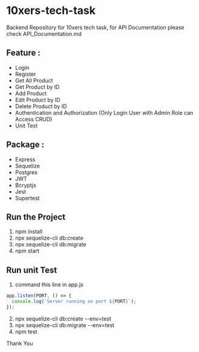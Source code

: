 # 10xers-tech-task
Backend Repository for 10xers tech task, for API Documentation please check API_Documentation.md

## Feature :
- Login
- Register
- Get All Product
- Get Product by ID
- Add Product
- Edit Product by ID
- Delete Product by ID 
- Authentication and Authorization (Only Login User with Admin Role can Access CRUD)
- Unit Test

## Package :
- Express
- Sequelize
- Postgres
- JWT
- Bcryptjs
- Jest
- Supertest

## Run the Project
1. npm install
2. npx sequelize-cli db:create
3. npx sequelize-cli db:migrate
4. npm start

## Run unit Test
1. command this line in app.js
```javascript
app.listen(PORT, () => {
  console.log(`Server running on port ${PORT}`);
});
```
2. npx sequelize-cli db:create --env=test
3. npx sequelize-cli db:migrate --env=test
4. npm test

Thank You


